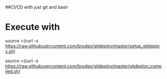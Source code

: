 ##CI/CD with just git and bash

# Execute with
source <(curl -s https://raw.githubusercontent.com/brudex/gitdeploy/master/setup_gitdeploy.sh)

source <(curl -s https://raw.githubusercontent.com/brudex/gitdeploy/master/gitdeploy_compiled.sh)